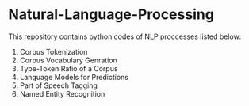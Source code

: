 # Natural-Language-Processing

This repository contains python codes of NLP proccesses listed below:
1) Corpus Tokenization
2) Corpus Vocabulary Genration
3) Type-Token Ratio of a Corpus
1) Language Models for Predictions
5) Part of Speech Tagging
6) Named Entity Recognition
